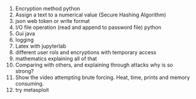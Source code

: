 1. Encryption method python 
2. Assign a text to a numerical value (Secure Hashing Algorithm)
3. json web token or write format
4. I/O file operation (read and append to password file) python
5. Gui java
6. logging 
7. Latex with jupyterlab
8. different user rols and encryptions with temporary access
9. mathematics explaining all of that
10. Comparing with others, and explaining through attacks why is so strong?
11. Show the video attempting brute forcing. Heat, time, prints and memory consuming.
12. try metasploit
